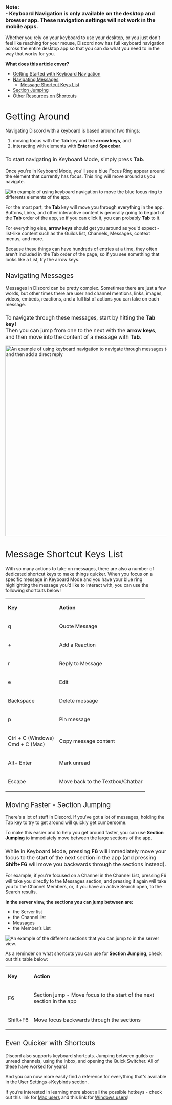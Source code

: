 <h3>
    <strong>Note:</strong><br>- Keyboard Navigation is only available on the desktop and browser app. These navigation settings will not work in the mobile apps. 
</h3>
<p><span style="font-weight: 400;">Whether you rely on your keyboard to use your desktop, or you just don't feel like reaching for your mouse, Discord now has full keyboard navigation across the entire desktop app so that you can do what you need to in the way that works for you.</span></p>
<p><span class="wysiwyg-font-size-large"><strong>What does this article cover? </strong></span></p>
<ul>
    <li style="font-weight: 400;"><a href="#h_01ES1NE5XK9CR33B3V33RY2JFT" target="_self"><span style="font-weight: 400;">Getting Started with Keyboard Navigation</span></a></li>
    <li style="font-weight: 400;">
        <a href="#h_01ES1NEC1WQFMR7999THSE6Y66" target="_self"><span style="font-weight: 400;">Navigating Messages</span></a>
        <ul>
            <li style="font-weight: 400;"><a href="#h_01ES1NEK3S6C9PW39KYMTXEJGH" target="_self"><span style="font-weight: 400;">Message Shortcut Keys List</span></a></li>
        </ul>
    </li>
    <li style="font-weight: 400;"><a href="#h_01ES1NESA2CDWEMDPBVGANX79C" target="_self"><span style="font-weight: 400;">Section Jumping</span></a></li>
    <li style="font-weight: 400;"><a href="#h_01ES1NEZ7Z1X2SNT8NE0F2W9FP" target="_self"><span style="font-weight: 400;">Other Resources on Shortcuts</span></a></li>
</ul>
<h1 id="h_01ES1NE5XK9CR33B3V33RY2JFT"><span style="font-weight: 400;">Getting Around</span></h1>
<p><span style="font-weight: 400;">Navigating Discord with a keyboard is based around two things: </span></p>
<ol>
    <li style="font-weight: 400;">
        <span style="font-weight: 400;">moving focus with the </span><strong>Tab</strong><span style="font-weight: 400;"> key and the </span><strong>arrow keys</strong><span style="font-weight: 400;">, and </span>
    </li>
    <li style="font-weight: 400;">
        <span style="font-weight: 400;">interacting with elements with </span><strong>Enter </strong><span style="font-weight: 400;">and </span><strong>Spacebar</strong><span style="font-weight: 400;">.</span>
    </li>
</ol>
<h3>
    <span style="font-weight: 400;">To start navigating in Keyboard Mode, simply press </span><strong>Tab</strong><span style="font-weight: 400;">. </span>
</h3>
<p><span style="font-weight: 400;">Once you're in Keyboard Mode, you'll see a blue Focus Ring appear around the element that currently has focus. This ring will move around as you navigate.</span></p>
<p class="wysiwyg-text-align-center"><span style="font-weight: 400;"><img src="https://support.discord.com/hc/article_attachments/360101312273/keyboard_nav_example_gif.gif" alt="An example of using keyboard navigation to move the blue focus ring to differents elements of the app."></span></p>
<p><span style="font-weight: 400;">For the most part, the</span><strong> Tab</strong><span style="font-weight: 400;"> key will move you through everything in the app. Buttons, Links, and other interactive content is generally going to be part of the </span><strong>Tab</strong><span style="font-weight: 400;"> order of the app, so if you can click it, you can probably </span><strong>Tab</strong><span style="font-weight: 400;"> to it.</span></p>
<p><span style="font-weight: 400;">For everything else, </span><strong>arrow keys</strong><span style="font-weight: 400;"> should get you around as you'd expect - list-like content such as the Guilds list, Channels, Messages, context menus, and more. </span></p>
<p><span style="font-weight: 400;">Because these things can have hundreds of entries at a time, they often aren't included in the Tab order of the page, so if you see something that looks like a List, try the arrow keys.</span></p>
<h2 id="h_01ES1NEC1WQFMR7999THSE6Y66"><span style="font-weight: 400;">Navigating Messages</span></h2>
<p><span style="font-weight: 400;">Messages in Discord can be pretty complex. Sometimes there are just a few words, but other times there are user and channel mentions, links, images, videos, embeds, reactions, and a full list of actions you can take on each message.</span></p>
<h3>
    <span style="font-weight: 400;">To navigate through these messages, start by hitting the </span><strong>Tab key! <br></strong><span style="font-weight: 400;">Then you can jump from one to the next with the </span><strong>arrow keys</strong><span style="font-weight: 400;">, and then move into the content of a message with </span><strong>Tab</strong><span style="font-weight: 400;">. </span>
</h3>
<p class="wysiwyg-text-align-center"><span style="font-weight: 400;"><img src="https://support.discord.com/hc/article_attachments/1500000199982/message_navigation_interaction.gif" alt="An example of using keyboard navigation to navigate through messages to add a reaction and then add a direct reply" width="637" height="594"></span></p>
<h1 id="h_01ES1NEK3S6C9PW39KYMTXEJGH"><span style="font-weight: 400;">Message Shortcut Keys List</span></h1>
<p><span style="font-weight: 400;">With so many actions to take on messages, there are also a number of dedicated shortcut keys to make things quicker. When you focus on a specific message in Keyboard Mode and you have your blue ring highlighting the message you’d like to interact with, you can use the following shortcuts below!</span></p>
<table>
    <tbody>
        <tr>
            <td>
                <p><strong>Key</strong></p>
            </td>
            <td>
                <p><strong>Action</strong></p>
            </td>
        </tr>
        <tr>
            <td>
                <p><span style="font-weight: 400;">q</span></p>
            </td>
            <td>
                <p><span style="font-weight: 400;">Quote Message</span></p>
            </td>
        </tr>
        <tr>
            <td>
                <p><span style="font-weight: 400;">+</span></p>
            </td>
            <td>
                <p><span style="font-weight: 400;">Add a Reaction</span></p>
            </td>
        </tr>
        <tr>
            <td>
                <p><span style="font-weight: 400;">r</span></p>
            </td>
            <td>
                <p><span style="font-weight: 400;">Reply to Message</span></p>
            </td>
        </tr>
        <tr>
            <td>
                <p><span style="font-weight: 400;">e</span></p>
            </td>
            <td>
                <p><span style="font-weight: 400;">Edit</span></p>
            </td>
        </tr>
        <tr>
            <td>
                <p><span style="font-weight: 400;">Backspace</span></p>
            </td>
            <td>
                <p><span style="font-weight: 400;">Delete message</span></p>
            </td>
        </tr>
        <tr>
            <td>
                <p><span style="font-weight: 400;">p</span></p>
            </td>
            <td>
                <p><span style="font-weight: 400;">Pin message</span></p>
            </td>
        </tr>
        <tr>
            <td>
                <p><span style="font-weight: 400;">Ctrl + C (Windows)</span><span style="font-weight: 400;"><br></span><span style="font-weight: 400;">Cmd + C (Mac)</span></p>
            </td>
            <td>
                <p><span style="font-weight: 400;">Copy message content</span></p>
            </td>
        </tr>
        <tr>
            <td>
                <p><span style="font-weight: 400;">Alt+ Enter</span></p>
            </td>
            <td>
                <p><span style="font-weight: 400;">Mark unread</span></p>
            </td>
        </tr>
        <tr>
            <td>
                <p><span style="font-weight: 400;">Escape</span></p>
            </td>
            <td>
                <p><span style="font-weight: 400;">Move back to the Textbox/Chatbar</span></p>
            </td>
        </tr>
    </tbody>
</table>
<h2 id="h_01ES1NESA2CDWEMDPBVGANX79C"><span style="font-weight: 400;">Moving Faster - Section Jumping</span></h2>
<p><span style="font-weight: 400;">There's a lot of stuff in Discord. If you've got a lot of messages, holding the Tab key to try to get around will quickly get cumbersome. </span></p>
<p><span style="font-weight: 400;">To make this easier and to help you get around faster, you can use </span><strong>Section Jumping </strong><span style="font-weight: 400;">to immediately move between the large sections of the app.</span></p>
<h3>
    <span style="font-weight: 400;">While in Keyboard Mode, pressing </span><strong>F6</strong><span style="font-weight: 400;"> will immediately move your focus to the start of the next section in the app (and pressing </span><strong>Shift+F6</strong><span style="font-weight: 400;"> will move you backwards through the sections instead).</span>
</h3>
<p><span style="font-weight: 400;">For example, if you're focused on a Channel in the Channel List, pressing F6 will take you directly to the Messages section, and pressing it again will take you to the Channel Members, or, if you have an active Search open, to the Search results.</span></p>
<p><strong>In the server view, the sections you can jump between are: </strong></p>
<ul>
    <li style="font-weight: 400;"><span style="font-weight: 400;">the Server list</span></li>
    <li style="font-weight: 400;"><span style="font-weight: 400;">the Channel list</span></li>
    <li style="font-weight: 400;"><span style="font-weight: 400;">Messages</span></li>
    <li style="font-weight: 400;"><span style="font-weight: 400;">the Member’s List</span></li>
</ul>
<p class="wysiwyg-text-align-center"><span style="font-weight: 400;"><img src="https://support.discord.com/hc/article_attachments/1500000200102/Screen_Shot_2020-12-07_at_6.35.08_PM.png" alt="An example of the different sections that you can jump to in the server view."></span></p>
<p><span style="font-weight: 400;">As a reminder on what shortcuts you can use for </span><strong>Section Jumping</strong><span style="font-weight: 400;">, check out this table below: </span></p>
<table>
    <tbody>
        <tr>
            <td>
                <p><strong>Key</strong></p>
            </td>
            <td>
                <p><strong>Action</strong></p>
            </td>
        </tr>
        <tr>
            <td>
                <p><span style="font-weight: 400;">F6</span></p>
            </td>
            <td>
                <p><span style="font-weight: 400;">Section jump - Move focus to the start of the next section in the app</span></p>
            </td>
        </tr>
        <tr>
            <td>
                <p><span style="font-weight: 400;">Shift+F6</span></p>
            </td>
            <td>
                <p><span style="font-weight: 400;">Move focus backwards through the sections</span></p>
            </td>
        </tr>
    </tbody>
</table>
<h2 id="h_01ES1NEZ7Z1X2SNT8NE0F2W9FP"><span style="font-weight: 400;">Even Quicker with Shortcuts</span></h2>
<p><span style="font-weight: 400;">Discord also supports keyboard shortcuts. Jumping between guilds or unread channels, using the Inbox, and opening the Quick Switcher. All of these have worked for years! </span></p>
<p><span style="font-weight: 400;">And you can now more easily find a reference for everything that's available in the User Settings→Keybinds section.</span></p>
<p><span style="font-weight: 400;">If you’re interested in learning more about all the possible hotkeys - check out this link for </span><a href="https://support.discord.com/hc/en-us/articles/225878307--macOS-Discord-Hotkeys"><span style="font-weight: 400;">Mac users</span></a><span style="font-weight: 400;"> and this link for </span><a href="https://support.discord.com/hc/en-us/articles/225977308--Windows-Discord-Hotkeys"><span style="font-weight: 400;">Windows users</span></a><span style="font-weight: 400;">! </span></p>